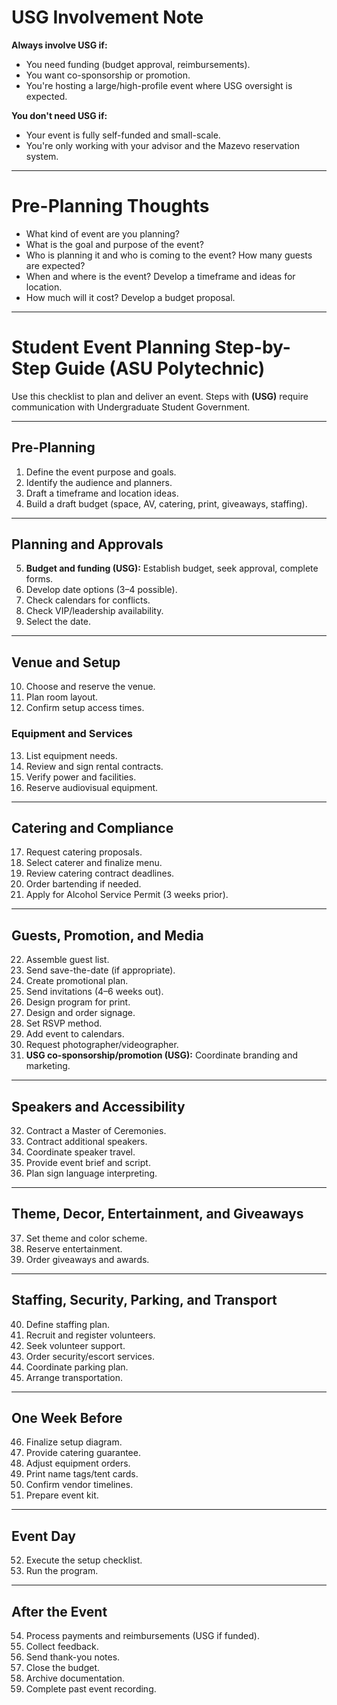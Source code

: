 # USG Involvement Note

**Always involve USG if:**
- You need funding (budget approval, reimbursements).
- You want co-sponsorship or promotion.
- You're hosting a large/high-profile event where USG oversight is expected.

**You don't need USG if:**
- Your event is fully self-funded and small-scale.
- You're only working with your advisor and the Mazevo reservation system.

---

# Pre-Planning Thoughts

- What kind of event are you planning?
- What is the goal and purpose of the event?
- Who is planning it and who is coming to the event? How many guests are expected?
- When and where is the event? Develop a timeframe and ideas for location.
- How much will it cost? Develop a budget proposal.

---

# Student Event Planning Step-by-Step Guide (ASU Polytechnic)

Use this checklist to plan and deliver an event. Steps with **(USG)** require communication with Undergraduate Student Government.

---

## Pre-Planning

1. Define the event purpose and goals.
2. Identify the audience and planners.
3. Draft a timeframe and location ideas.
4. Build a draft budget (space, AV, catering, print, giveaways, staffing).

---

## Planning and Approvals

5. **Budget and funding (USG):** Establish budget, seek approval, complete forms.
6. Develop date options (3–4 possible).
7. Check calendars for conflicts.
8. Check VIP/leadership availability.
9. Select the date.

---

## Venue and Setup

10. Choose and reserve the venue.
11. Plan room layout.
12. Confirm setup access times.

### Equipment and Services
13. List equipment needs.
14. Review and sign rental contracts.
15. Verify power and facilities.
16. Reserve audiovisual equipment.

---

## Catering and Compliance

17. Request catering proposals.
18. Select caterer and finalize menu.
19. Review catering contract deadlines.
20. Order bartending if needed.
21. Apply for Alcohol Service Permit (3 weeks prior).

---

## Guests, Promotion, and Media

22. Assemble guest list.
23. Send save-the-date (if appropriate).
24. Create promotional plan.
25. Send invitations (4–6 weeks out).
26. Design program for print.
27. Design and order signage.
28. Set RSVP method.
29. Add event to calendars.
30. Request photographer/videographer.
31. **USG co-sponsorship/promotion (USG):** Coordinate branding and marketing.

---

## Speakers and Accessibility

32. Contract a Master of Ceremonies.
33. Contract additional speakers.
34. Coordinate speaker travel.
35. Provide event brief and script.
36. Plan sign language interpreting.

---

## Theme, Decor, Entertainment, and Giveaways

37. Set theme and color scheme.
38. Reserve entertainment.
39. Order giveaways and awards.

---

## Staffing, Security, Parking, and Transport

40. Define staffing plan.
41. Recruit and register volunteers.
42. Seek volunteer support.
43. Order security/escort services.
44. Coordinate parking plan.
45. Arrange transportation.

---

## One Week Before

46. Finalize setup diagram.
47. Provide catering guarantee.
48. Adjust equipment orders.
49. Print name tags/tent cards.
50. Confirm vendor timelines.
51. Prepare event kit.

---

## Event Day

52. Execute the setup checklist.
53. Run the program.

---

## After the Event

54. Process payments and reimbursements (USG if funded).
55. Collect feedback.
56. Send thank-you notes.
57. Close the budget.
58. Archive documentation.
59. Complete past event recording.

